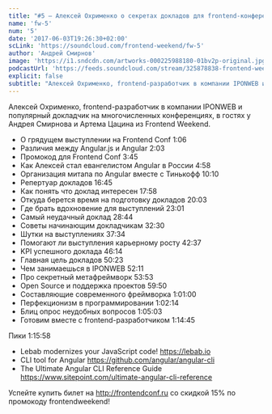 ```yaml
---
title: "#5 – Алексей Охрименко о секретах докладов для frontend-конференций"
name: 'fw-5'
num: '5'
date: '2017-06-03T19:26:30+02:00'
scLink: 'https://soundcloud.com/frontend-weekend/fw-5'
author: 'Андрей Смирнов'
image: 'https://i1.sndcdn.com/artworks-000225988180-01bv2p-original.jpg'
podcastUrl: 'https://feeds.soundcloud.com/stream/325878838-frontend-weekend-fw-5.m4a'
explicit: false
subtitle: "Алексей Охрименко, frontend-разработчик в компании IPONWEB и популярный докладчик на многочисленных конференциях, в гостях у Андрея Смирнова и Артема Цацина из Frontend Weekend."
---
```

Алексей Охрименко, frontend-разработчик в компании IPONWEB и популярный докладчик на многочисленных конференциях, в гостях у Андрея Смирнова и Артема Цацина из Frontend Weekend.

- О грядущем выступлении на Frontend Conf 1:06
- Различия между Angular.js и Angular 2:03
- Промокод для Frontend Conf 3:45
- Как Алексей стал евангелистом Angular в России 4:58
- Организация митапа по Angular вместе с Тинькофф <timecode>10:10</timecode>
- Репертуар докладов <timecode>16:45</timecode>
- Как понять что доклад интересен <timecode>17:58</timecode>
- Откуда берется время на подготовку докладов <timecode>20:03</timecode>
- Где брать вдохновение для выступлений <timecode>23:01</timecode>
- Самый неудачный доклад <timecode>28:44</timecode>
- Советы начинающим докладчикам <timecode>32:30</timecode>
- Шутки на выступлениях <timecode>37:34</timecode>
- Помогают ли выступления карьерному росту <timecode>42:37</timecode>
- KPI успешного доклада <timecode>46:14</timecode>
- Главная цель докладов <timecode>50:23</timecode>
- Чем занимаешься в IPONWEB <timecode>52:11</timecode>
- Про секретный метафреймворк <timecode>53:53</timecode>
- Open Source и поддержка проектов <timecode>59:50</timecode>
- Составляющие современного фреймворка <timecode>1:01:00</timecode>
- Перфекционизм в программировании <timecode>1:02:14</timecode>
- Блиц опрос неудобных вопросов <timecode>1:05:03</timecode>
- Готовим вместе с frontend-разработчиком <timecode>1:14:45</timecode>

Пики <timecode>1:15:58</timecode>
- Lebab modernizes your JavaScript code! https://lebab.io
- CLI tool for Angular https://github.com/angular/angular-cli
- The Ultimate Angular CLI Reference Guide https://www.sitepoint.com/ultimate-angular-cli-reference

Успейте купить билет на http://frontendconf.ru со скидкой 15% по промокоду frontendweekend!